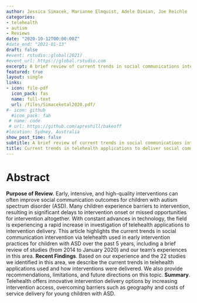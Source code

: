 ```yaml
---
author: Jessica Simacek, Marianne Elmquist, Adele Dimian, Joe Reichle 
categories:
- telehealth
- autism
- Reviews
date: "2020-10-12T00:00:00Z"
#date_end: "2021-01-13"
draft: false
#event: rstudio::global(2021)
#event_url: https://global.rstudio.com
excerpt: A brief review of current trends in social communications interventions delivered via telehealth for young children with or who may develop autism.
featured: true
layout: single
links:
- icon: file-pdf
  icon_pack: fas
  name: full-text
  url: /files/Simaceketal2020.pdf/
#- icon: github
  #icon_pack: fab
 # name: code
 # url: https://github.com/apreshill/bakeoff
#location: Sydney, Australia
show_post_time: false
subtitle: A brief review of current trends in social communications interventions delivered via telehealth for young children with or who may develop autism. 
title: Current trends in telehealth applications to deliver social communication interventions for young children with or at risk for autism spectrum disorder
---
```

# Abstract

**Purpose of Review**. Early, intensive, and high-quality interventions can often improve social communication outcomes for children with autism spectrum disorder (ASD). Many children experience barriers to intervention, resulting in significant delays to intervention onset or missed opportunities for intervention altogether. With constant advances in technology, the field is experiencing a rapid increase in investigation of telehealth applications to intervention delivery. This article highlights the current trends in social communication intervention via telehealth used in early intervention practices for children with ASD over the past 5 years, including a brief review of studies (from 2014 to January 2020) and our team’s experiences in this area. 
**Recent Findings**. Based on our experience and the 22 studies we identified in this area, we describe the current trends in telehealth applications used and how interventions were delivered. We also provide recommendations, limitations, and future directions on this topic. 
**Summary**. Telehealth offers innovative intervention delivery options by increasing intervention access, overcoming barriers such as geography and costs of service delivery for young children with ASD.
